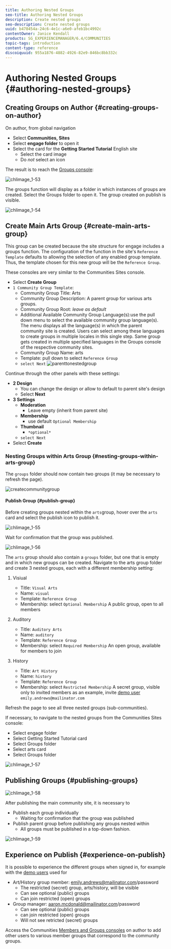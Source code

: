 ```yaml
---
title: Authoring Nested Groups
seo-title: Authoring Nested Groups
description: Create nested groups
seo-description: Create nested groups
uuid: b478454a-24c6-4e1c-a6e0-afeb1bc4992c
contentOwner: Janice Kendall
products: SG_EXPERIENCEMANAGER/6.4/COMMUNITIES
topic-tags: introduction
content-type: reference
discoiquuid: 955a1876-4882-4926-82e9-846bc8bb332c
---
```


# Authoring Nested Groups {#authoring-nested-groups}

## Creating Groups on Author {#creating-groups-on-author}

On author, from global navigation

* Select **Communities, Sites**
* Select **engage folder** to open it
* Select the card for the **Getting Started Tutorial**  English site
    * Select the card image
    * Do *not* select an icon

The result is to reach the [Groups console](groups.md):

![chlimage_1-53](assets/chlimage_1-53.png)

The groups function will display as a folder in which instances of groups are created. Select the Groups folder to open it. The group created on publish is visible.

![chlimage_1-54](assets/chlimage_1-54.png)

## Create Main Arts Group {#create-main-arts-group}

This group can be created because the site structure for engage includes a groups function. The configuration of the function in the site's `Reference Template` defaults to allowing the selection of any enabled group template. Thus, the template chosen for this new group will be the `Reference Group`.

These consoles are very similar to the Communities Sites console.

* Select **Create Group**
* `1 Community Group Template`:
    * Community Group Title: Arts
    * Community Group Description: A parent group for various arts groups.
    * Community Group Root: *leave as default*
    * Additional Available Community Group Language(s):use the pull down menu to select the available community group language(s). The menu displays all the language(s) in which the parent community site is created. Users can select among these languages to create groups in multiple locales in this single step. Same group gets created in multiple specified languages in the Groups console of the respective community sites.
    * Community Group Name: arts
    * Template: pull down to select `Reference Group`
    * `select Next`
![parenttonestedgroup](assets/parenttonestedgroup.png)

Continue through the other panels with these settings:

* **2 Design**
    * You can change the design or allow to default to parent site's design
    * Select **Next**
* **3 Settings**
    * **Moderation**
        * Leave empty (inherit from parent site)
    * **Membership**
        * use default `Optional Membership`
    * **Thumbnail**
        * `*optional*`
    * `select Next`
* Select **Create**

### Nesting Groups within Arts Group {#nesting-groups-within-arts-group}

The `groups` folder should now contain two groups (it may be necessary to refresh the page).

![createcommunitygroup](assets/createcommunitygroup.png)

#### Publish Group {#publish-group}

Before creating groups nested within the `arts`group, hover over the `arts` card and select the publish icon to publish it.

![chlimage_1-55](assets/chlimage_1-55.png)

Wait for confirmation that the group was published.

![chlimage_1-56](assets/chlimage_1-56.png)

The `arts` group should also contain a `groups` folder, but one that is empty and in which new groups can be created. Navigate to the arts group folder and create 3 nested groups, each with a different membership setting:

1. Visiual
    * Title: `Visual Arts`
    * Name: `visual`
    * Template: `Reference Group`
    * Membership: select `Optional Membership` 
    A public group, open to all members
1. Auditory
    * Title: `Auditory Arts`
    * Name: `auditory`
    * Template: `Reference Group`
    * Membership: select `Required Membership` 
    An open group, available for members to join

1. History

    * Title: `Art History`
    * Name: `history`
    * Template: `Reference Group`
    * Membership: select `Restricted Membership`
      A secret group, visible only to invited members as an example, invite [demo user](tutorials.md#demo-users) `emily.andrews@mailinator.com`

Refresh the page to see all three nested groups (sub-communities).

If necessary, to navigate to the nested groups from the Communities Sites console:

* Select engage folder
* Select Getting Started Tutorial card
* Select Groups folder
* Select arts card
* Select Groups folder

![chlimage_1-57](assets/chlimage_1-57.png)

## Publishing Groups {#publishing-groups}

![chlimage_1-58](assets/chlimage_1-58.png)

After publishing the main community site, it is necessary to

* Publish each group individually
    * Waiting for confirmation that the group was published
* Publish parent group before publishing any groups nested within
    * All groups must be published in a top-down fashion.

![chlimage_1-59](assets/chlimage_1-59.png)

## Experience on Publish {#experience-on-publish}

It is possible to experience the different groups when signed in, for example with the [demo users](tutorials.md#demo-users) used for

* Art/History group member: emily.andrews@mailinator.com/password
    * The restricted (secret) group, arts/history, will be visible
    * Can see optional (public) groups
    * Can join restricted (open) groups
* Group manager: aaron.mcdonald@mailinator.com/password
    * Can see optional (public) groups
    * can join restricted (open) groups
    * Will not see retricted (secret) groups

Access the Communities [Members and Groups consoles](members.md) on author to add other users to various member groups that correspond to the community groups.
